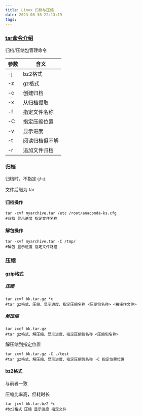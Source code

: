 ```yaml
---
title: Linux 归档与压缩
date: 2023-08-30 22:13:19
tags:
---
```


### [tar命令介绍](https://gnu-linux.readthedocs.io/zh/latest/Chapter01/00_tar.html)

归档/压缩包管理命令

| 参数 | 含义           |
| ---- | -------------- |
| -j   | bz2格式        |
| -z   | gz格式         |
| -c   | 创建归档       |
| -x   | 从归档提取     |
| -f   | 指定文件名称   |
| -C   | 指定压缩位置   |
| -v   | 显示进度       |
| -t   | 阅读归档但不解 |
| -r   | 追加文件归档   |

### 归档

归档时，不指定-j/-z

文件后缀为.tar

#### 归档操作

```shell
tar -cvf myarchive.tar /etc /root/anaconda-ks.cfg
#归档 显示进度 指定文件名称
```

#### 解包操作

```shell
tar -xvf myarchive.tar -C /tmp/
#解包 显示进度 指定文件路径
```

### 压缩

#### gzip格式

##### 压缩

```shell
tar zcvf bk.tar.gz *c
#tar gz格式、压缩、显示进度、指定压缩名称 <压缩包名称> <被操作文件>
```

##### 解压缩

```shell
tar zxcf bk.tar.gz
#tar gz格式、解压缩、显示进度、指定压缩包名称 <压缩包名称>
```

解压缩到指定位置

```shell
tar zxvf bk.tar.gz -C ./test
#tar gz格式、解压缩、显示进度、指定压缩包名称 -C 指定位置位置
```

#### bz2格式

与前者一致

压缩比率高，但耗时长

```shell
tar jcvf bk.tar.bz2 *c
#bz2格式 压缩 显示进度 指定文件
```

